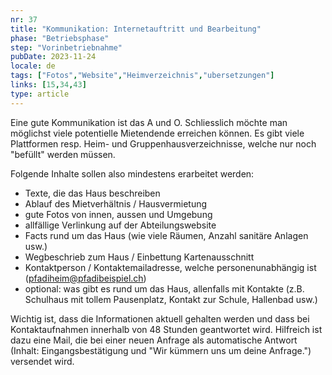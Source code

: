 ```yaml
---
nr: 37
title: "Kommunikation: Internetauftritt und Bearbeitung"
phase: "Betriebsphase"
step: "Vorinbetriebnahme"
pubDate: 2023-11-24
locale: de
tags: ["Fotos","Website","Heimverzeichnis","ubersetzungen"]
links: [15,34,43]
type: article
---
```


Eine gute Kommunikation ist das A und O. Schliesslich möchte man möglichst viele potentielle Mietendende erreichen können. Es gibt viele Plattformen resp. Heim- und Gruppenhausverzeichnisse, welche nur noch "befüllt" werden müssen.

Folgende Inhalte sollen also mindestens erarbeitet werden:

- Texte, die das Haus beschreiben
- Ablauf des Mietverhältnis / Hausvermietung
- gute Fotos von innen, aussen und Umgebung
- allfällige Verlinkung auf der Abteilungswebsite
- Facts rund um das Haus (wie viele Räumen, Anzahl sanitäre Anlagen usw.)
- Wegbeschrieb zum Haus / Einbettung Kartenausschnitt
- Kontaktperson / Kontaktemailadresse, welche personenunabhängig ist (<pfadiheim@pfadibeispiel.ch>)
- optional: was gibt es rund um das Haus, allenfalls mit Kontakte (z.B. Schulhaus mit tollem Pausenplatz, Kontakt zur Schule, Hallenbad usw.)

Wichtig ist, dass die Informationen aktuell gehalten werden und dass bei Kontaktaufnahmen innerhalb von 48 Stunden geantwortet wird. Hilfreich ist dazu eine Mail, die bei einer neuen Anfrage als automatische Antwort (Inhalt: Eingangsbestätigung und "Wir kümmern uns um deine Anfrage.") versendet wird.

